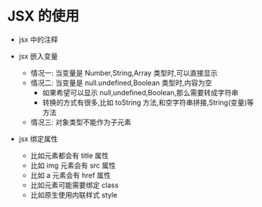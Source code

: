 # JSX 的使用

- jsx 中的注释

- jsx 嵌入变量

  - 情况一: 当变量是 Number,String,Array 类型时,可以直接显示
  - 情况二: 当变量是 null.undefined,Boolean 类型时,内容为空
    - 如果希望可以显示 null,undefined,Boolean,那么需要转成字符串
    - 转换的方式有很多,比如 toString 方法,和空字符串拼接,String(变量)等方法
  - 情况三: 对象类型不能作为子元素

- jsx 绑定属性
  - 比如元素都会有 title 属性
  - 比如 img 元素会有 src 属性
  - 比如 a 元素会有 href 属性
  - 比如元素可能需要绑定 class
  - 比如原生使用内联样式 style
